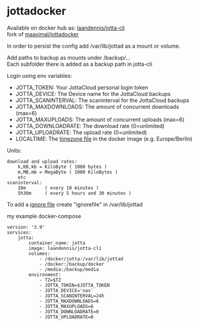 # jottadocker

Available on docker hub as: [laandennis/jotta-cli](https://hub.docker.com/r/laandennis/jotta-cli)\
fork of [maaximal/jottadocker](https://hub.docker.com/r/maaximal/jottadocker)

In order to persist the config add /var/lib/jottad as a mount or volume.

Add paths to backup as mounts under /backup/...\
Each subfolder there is added as a backup path in jotta-cli

Login using env variables:
- JOTTA_TOKEN: Your JottaCloud personal login token
- JOTTA_DEVICE: The Device name for the JottaCloud backups 
- JOTTA_SCANINTERVAL: The scaninterval for the JottaCloud backups
- JOTTA_MAXDOWNLOADS: The amount of concurrent downloads (max=6)
- JOTTA_MAXUPLOADS: The amount of concurrent uploads (max=6)
- JOTTA_DOWNLOADRATE: The download rate (0=unlimited)
- JOTTA_UPLOADRATE: The upload rate (0=unlimited)
- LOCALTIME: The [timezone file](https://packages.debian.org/sid/all/tzdata/filelist) in the docker image (e.g. Europe/Berlin)

Units:

    download and upload rates:
        k,KB,kb = KiloByte ( 1000 bytes )
        m,MB,mb = MegaByte ( 1000 KiloBytes )
        etc
    scaninterval:
        10m       ( every 10 minutes )
        5h30m     ( every 5 hours and 30 minutes )

To add a [ignore file](https://docs.jottacloud.com/en/articles/1437235-ignoring-files-and-folders-from-backup-with-jottacloud-cli) create "ignorefile" in /var/lib/jottad 


my example docker-compose
```
version: '3.9'
services:
    jotta:
        container_name: jotta
        image: laandennis/jotta-cli
        volumes:
            - /docker/jotta:/var/lib/jottad
            - /docker:/backup/docker
            - /media:/backup/media
        environment:
            - TZ=$TZ
            - JOTTA_TOKEN=$JOTTA_TOKEN
            - JOTTA_DEVICE='nas'
            - JOTTA_SCANINTERVAL=24h
            - JOTTA_MAXDOWNLOADS=6
            - JOTTA_MAXUPLOADS=6
            - JOTTA_DOWNLOADRATE=0
            - JOTTA_UPLOADRATE=0
```
